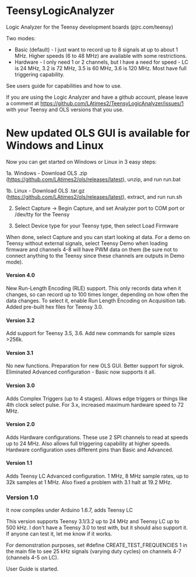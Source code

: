 # TeensyLogicAnalyzer
Logic Analyzer for the Teensy development boards (pjrc.com/teensy)

Two modes:

* Basic (default) - I just want to record up to 8 signals at up to about 1 MHz. Higher speeds (6 to 48 MHz) are available with some restrictions.
* Hardware - I only need 1 or 2 channels, but I have a need for speed - LC is 24 MHz, 3.2 is 72 MHz, 3.5 is 60 MHz, 3.6 is 120 MHz. Most have full triggering capability.

See users guide for capabilities and how to use.

If you are using the Logic Analyzer and have a github account, please leave a comment at https://github.com/LAtimes2/TeensyLogicAnalyzer/issues/1 with your Teensy and OLS versions that you use.

# New updated OLS GUI is available for Windows and Linux

Now you can get started on Windows or Linux in 3 easy steps:

1a. Windows - Download OLS .zip (https://github.com/LAtimes2/ols/releases/latest), unzip, and run run.bat

1b. Linux - Download OLS .tar.gz (https://github.com/LAtimes2/ols/releases/latest), extract, and run run.sh

2. Select Capture -> Begin Capture, and set Analyzer port to COM port or /dev/tty for the Teensy

3. Select Device type for your Teensy type, then select Load Firmware

When done, select Capture and you can start looking at data. For a demo on Teensy without external signals, select Teensy Demo when loading firmware and channels 4-8 will have PWM data on them (be sure not to connect anything to the Teensy since these channels are outputs in Demo mode).

#### Version 4.0

New Run-Length Encoding (RLE) support. This only records data when it changes, so can record up to 100 times longer, depending on how often the data changes. To select it, enable Run Length Encoding on Acquisition tab.
Added pre-built hex files for Teensy 3.0.

#### Version 3.2

Add support for Teensy 3.5, 3.6. Add new commands for sample sizes >256k.

#### Version 3.1

No new functions. Preparation for new OLS GUI. Better support for sigrok. Eliminated Advanced configuration - Basic now supports it all.

#### Version 3.0

Adds Complex Triggers (up to 4 stages). Allows edge triggers or things like 4th clock select pulse. For 3.x, increased maximum hardware speed to 72 MHz.

#### Version 2.0

Adds Hardware configurations. These use 2 SPI channels to read at speeds up to 24 MHz. Also allows full triggering capability at higher speeds. Hardware configuration uses different pins than Basic and Advanced.

#### Version 1.1

Adds Teensy LC Advanced configuration. 1 MHz, 8 MHz sample rates, up to 32k samples at 1 MHz. Also fixed a problem with 3.1 halt at 19.2 MHz.

### Version 1.0

It now compiles under Arduino 1.6.7, adds Teensy LC

This version supports Teensy 3.1/3.2 up to 24 MHz and Teensy LC up to 500 kHz. I don't have a Teensy 3.0 to test with, but it should also support it. If anyone can test it, let me know if it works.

For demonstration purposes, set #define CREATE_TEST_FREQUENCIES 1 in the main file to see 25 kHz signals (varying duty cycles) on channels 4-7 (channels 4-5 on LC).

User Guide is started.